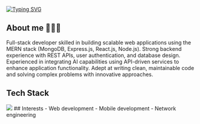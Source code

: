 [![Typing SVG](https://readme-typing-svg.herokuapp.com?font=Fira+Code&pause=1000&color=006AF7&width=435&lines=Hi+there!+%F0%9F%91%8B+I'm+Ayush+Singh+Panwar)](https://git.io/typing-svg)

<article>
  <h2>About me 🧑🏻‍💻</h2>
  <p>
    Full-stack developer skilled in building scalable web applications using the MERN stack (MongoDB, Express.js, React.js, Node.js). Strong backend experience with REST APIs, user authentication, and database design. Experienced in integrating AI capabilities using API-driven services to enhance application functionality. Adept at writing clean, maintainable code and solving complex problems with innovative approaches.
  </p>
</article>


## Tech Stack
<img src="https://img.shields.io/badge/HTML5-E34F26?style=for-the-badge&logo=html5&logoColor=white](https://sdmntpreastus.oaiusercontent.com/files/00000000-02b0-61f9-9ea1-dbda718fafa2/raw?se=2025-08-15T18%3A49%3A31Z&sp=r&sv=2024-08-04&sr=b&scid=c3184e4b-3e9b-5b85-be8b-9285f9787cae&skoid=02b7f7b5-29f8-416a-aeb6-99464748559d&sktid=a48cca56-e6da-484e-a814-9c849652bcb3&skt=2025-08-15T01%3A46%3A42Z&ske=2025-08-16T01%3A46%3A42Z&sks=b&skv=2024-08-04&sig=y7YDaBxYTbf7qa7Pme3V6VA%2BSXLSoROcVY2uz3nu/hc%3D" />
## Interests
- Web development
- Mobile development
- Network engineering
